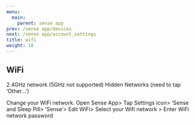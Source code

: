 ```yaml
---
menu:
  main:
    parent: sense app
prev: /sense app/devices
next: /sense app/account_settings
title: wifi
weight: 10
---
```


## WiFi


2.4GHz network (5GHz not supported)
Hidden Networks (need to tap ‘Other...’)


Change your WiFi network.
Open Sense App> Tap Settings icon> ‘Sense and Sleep Pill> ‘Sense’> Edit WiFi> Select your Wifi network > Enter WiFi network password

